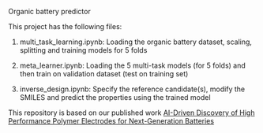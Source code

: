 Organic battery predictor

This project has the following files:

1. multi_task_learning.ipynb: Loading the organic battery dataset, scaling, splitting and training models for 5 folds

2. meta_learner.ipynb: Loading the 5 multi-task models (for 5 folds) and then train on validation dataset (test on training set)

3. inverse_design.ipynb: Specify the reference candidate(s), modify the SMILES and predict the properties using the trained model

    
This repository is based on our published work  [AI-Driven Discovery of High Performance Polymer Electrodes for Next-Generation Batteries](https://doi.org/10.1002/pol.20250198)

